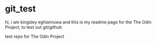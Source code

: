# git_test
hi, 
 i am kingsley eghianruwa and this is my readme page for the The Odin Project, to test out git/github 



test repo for The Odin Project
